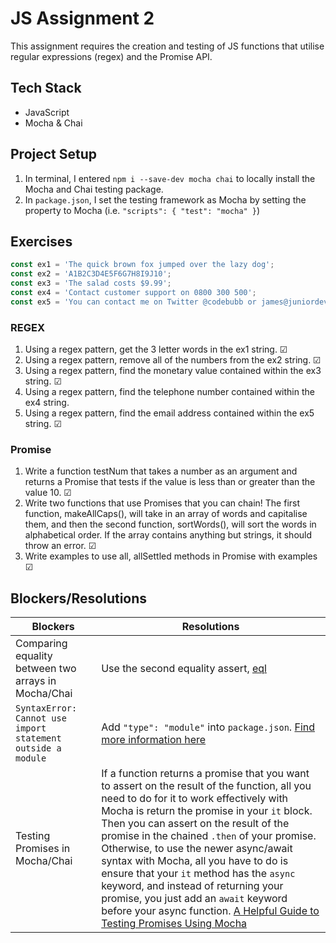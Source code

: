 # JS Assignment 2

This assignment requires the creation and testing of JS functions that utilise regular expressions (regex) and the Promise API. 

## Tech Stack

- JavaScript
- Mocha & Chai

## Project Setup

1. In terminal, I entered `npm i --save-dev mocha chai` to locally install the Mocha and Chai testing package.
2. In `package.json`, I set the testing framework as Mocha by setting the property to Mocha (i.e. `"scripts": { "test": "mocha" }`)

## Exercises

```javascript
const ex1 = 'The quick brown fox jumped over the lazy dog';
const ex2 = 'A1B2C3D4E5F6G7H8I9J10';
const ex3 = 'The salad costs $9.99';
const ex4 = 'Contact customer support on 0800 300 500';
const ex5 = 'You can contact me on Twitter @codebubb or james@juniordevelopercentral.com';
```

### REGEX
1. Using a regex pattern, get the 3 letter words in the ex1 string. &#9745;
2. Using a regex pattern, remove all of the numbers from the ex2 string. &#9745;
3. Using a regex pattern, find the monetary value contained within the ex3 string. &#9745;
4. Using a regex pattern, find the telephone number contained within the ex4 string.
5. Using a regex pattern, find the email address contained within the ex5 string. &#9745;

### Promise
1. Write a function testNum that takes a number as an argument and returns a Promise that tests if the value is less than or greater than the value 10. &#9745;
2. Write two functions that use Promises that you can chain! The first function, makeAllCaps(), will take in an array of words and capitalise them, and then the second function, sortWords(), will sort the words in alphabetical order. If the array contains anything but strings, it should throw an error. &#9745;
3. Write examples to use all, allSettled methods in Promise with examples &#9745; 

## Blockers/Resolutions
| Blockers | Resolutions |
|----------|-------------|
| Comparing equality between two arrays in Mocha/Chai | Use the second equality assert, [eql](https://medium.com/building-ibotta/testing-arrays-and-objects-with-chai-js-4b372310fe6d) |
| `SyntaxError: Cannot use import statement outside a module` | Add `"type": "module"` into `package.json`. [Find more information here](https://medium.com/@fredriccliver/syntaxerror-cannot-use-import-statement-outside-a-module-69182014b8c6) |
| Testing Promises in Mocha/Chai | If a function returns a promise that you want to assert on the result of the function, all you need to do for it to work effectively with Mocha is return the promise in your `it` block. Then you can assert on the result of the promise in the chained `.then` of your promise. Otherwise, to use the newer async/await syntax with Mocha, all you have to do is ensure that your `it` method has the `async` keyword, and instead of returning your promise, you just add an `await` keyword before your async function. [A Helpful Guide to Testing Promises Using Mocha](https://www.testim.io/blog/testing-promises-using-mocha/) |